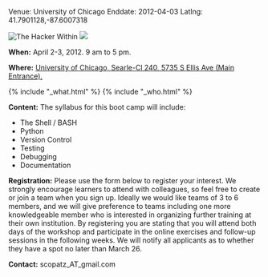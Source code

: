 Venue: University of Chicago
Enddate: 2012-04-03
Latlng: 41.7901128,-87.6007318

<p>
  <img src="http://hackerwithin.org/thw/static/thwlogo-small.png" alt="The Hacker Within" />
  <img src="|filename|/files/2012/01/flash-logo-sm.gif" /></p>
<p><strong>When:</strong> April 2-3, 2012. 9 am to 5 pm.</p>
<p><strong>Where:</strong> <a href="http://maps.google.com/maps?q=Searle+Chemical+Laboratory++5735+South+Ellis+Avenue++Chicago,+IL+60637&amp;hl=en&amp;ll=41.790689,-87.600131&amp;spn=0.009087,0.019205&amp;client=safari&amp;oe=UTF-8&amp;hq=Searle+Chemical+Laboratory++5735+South+Ellis+Avenue++Chicago,+IL+60637&amp;radius=15000&amp;t=m&amp;z=16&amp;iwloc=A">University of Chicago, Searle-Cl 240</a><a href="http://maps.google.com/maps?q=Searle+Chemical+Laboratory++5735+South+Ellis+Avenue++Chicago,+IL+60637&amp;hl=en&amp;ll=41.790689,-87.600131&amp;spn=0.009087,0.019205&amp;client=safari&amp;oe=UTF-8&amp;hq=Searle+Chemical+Laboratory++5735+South+Ellis+Avenue++Chicago,+IL+60637&amp;radius=15000&amp;t=m&amp;z=16&amp;iwloc=A" target="_blank">, 5735 S Ellis Ave (Main Entrance)</a><a href="http://maps.google.com/maps?q=Searle+Chemical+Laboratory++5735+South+Ellis+Avenue++Chicago,+IL+60637&amp;hl=en&amp;ll=41.790689,-87.600131&amp;spn=0.009087,0.019205&amp;client=safari&amp;oe=UTF-8&amp;hq=Searle+Chemical+Laboratory++5735+South+Ellis+Avenue++Chicago,+IL+60637&amp;radius=15000&amp;t=m&amp;z=16&amp;iwloc=A">.</a></p>
{% include "_what.html" %}
{% include "_who.html" %}
<p><strong>Content:</strong> <strong></strong>The syllabus for this boot camp will include:</p>
<ul>
<li>The Shell / BASH</li>
<li>Python</li>
<li>Version Control</li>
<li>Testing</li>
<li>Debugging</li>
<li>Documentation</li>
</ul>
<p><strong>Registration:</strong> Please use the form below to register your interest. We strongly encourage learners to attend with colleagues, so feel free to create or join a team when you sign up. Ideally we would like teams of 3 to 6 members, and we will give preference to teams including one more knowledgeable member who is interested in organizing further training at their own institution. By registering you are stating that you will attend both days of the workshop and participate in the online exercises and follow-up sessions in the following weeks. We will notify all applicants as to whether they have a spot no later than March 26.</p>
<p><strong>Contact:</strong> scopatz_AT_gmail.com</p>

